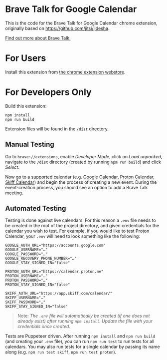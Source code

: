 # Brave Talk for Google Calendar

This is the code for the Brave Talk for Google Calendar chrome extension,
originally based on https://github.com/jitsi/jidesha.

[Find out more about Brave Talk.](https://brave.com/talk/)

# For Users

Install this extension from [the chrome extension webstore](https://chrome.google.com/webstore/detail/brave-talk-for-google-cal/nimfmkdcckklbkhjjkmbjfcpaiifgamg).

# For Developers Only

Build this extension:

    npm install
    npm run build

Extension files will be found in the `/dist` directory.

## Manual Testing

Go to `brave://extensions`, enable _Developer Mode_, click on _Load unpacked_, navigate to the `/dist` directory (created by running `npm run build`) and click _Select_.

Now go to a supported calendar (e.g. [Google Calendar](https://calendar.google.com/), [Proton Calendar](https://calendar.proton.me/), [Skiff Calendar](https://app.skiff.com/calendar/)) and begin the process of creating a new event. During the event-creation process, you should see an option to add a Brave Talk meeting.

## Automated Testing

Testing is done against live calendars. For this reason a `.env` file needs to be created in the root of the project directory, and given credentials for the calendar you wish to test. For example, if you would like to test Proton Calendar, your `.env` will need to look something like the following:

```
GOOGLE_AUTH_URL="https://accounts.google.com"
GOOGLE_USERNAME="…"
GOOGLE_PASSWORD="…"
GOOGLE_RECOVERY_PHONE_NUMBER="…"
GOOGLE_STAY_SIGNED_IN="false"

PROTON_AUTH_URL="https://calendar.proton.me"
PROTON_USERNAME="…"
PROTON_PASSWORD="…"
PROTON_STAY_SIGNED_IN="false"

SKIFF_AUTH_URL="https://app.skiff.com/calendar/"
SKIFF_USERNAME="…"
SKIFF_PASSWORD="…"
SKIFF_STAY_SIGNED_IN="false"
```

> Note: _The `.env` file will automatically be created (if one does not already exist) after running `npm install`. Update the file with your credentials once created._

Tests are Puppeteer driven. After running `npm install` and `npm run build` (and creating your `.env` file), you can run `npm run test` to run tests for all calendars. You may also run tests for a single calendar by passing its name along (e.g. `npm run test skiff`, `npm run test proton`).
